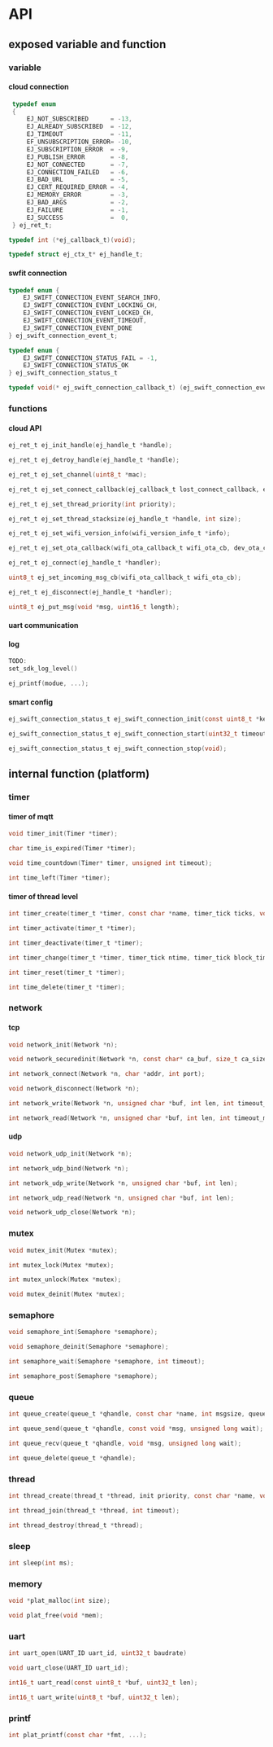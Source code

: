 # API

## exposed variable and function

### variable

#### cloud connection

```c
 typedef enum
 {
     EJ_NOT_SUBSCRIBED      = -13,
     EJ_ALREADY_SUBSCRIBED  = -12,
     EJ_TIMEOUT             = -11,
     EF_UNSUBSCRIPTION_ERROR= -10,
     EJ_SUBSCRIPTION_ERROR  = -9,
     EJ_PUBLISH_ERROR       = -8,
     EJ_NOT_CONNECTED       = -7,
     EJ_CONNECTION_FAILED   = -6,
     EJ_BAD_URL             = -5,
     EJ_CERT_REQUIRED_ERROR = -4,
     EJ_MEMORY_ERROR        = -3,
     EJ_BAD_ARGS            = -2,
     EJ_FAILURE             = -1,
     EJ_SUCCESS             =  0,
 } ej_ret_t;

```

```c
typedef int (*ej_callback_t)(void);
```

```c
typedef struct ej_ctx_t* ej_handle_t;
```

#### swfit connection

```c
typedef enum {
    EJ_SWIFT_CONNECTION_EVENT_SEARCH_INFO,
    EJ_SWIFT_CONNECTION_EVENT_LOCKING_CH,
    EJ_SWIFT_CONNECTION_EVENT_LOCKED_CH,
    EJ_SWIFT_CONNECTION_EVENT_TIMEOUT,
    EJ_SWIFT_CONNECTION_EVENT_DONE
} ej_swift_connection_event_t;
```

```c
typedef enum {
    EJ_SWIFT_CONNECTION_STATUS_FAIL = -1,
    EJ_SWIFT_CONNECTION_STATUS_OK
} ej_swift_connection_status_t
```

```c
typedef void(* ej_swift_connection_callback_t) (ej_swift_connection_event_t event, void *data);
```

### functions

#### cloud API

```c
ej_ret_t ej_init_handle(ej_handle_t *handle);
```

```c
ej_ret_t ej_detroy_handle(ej_handle_t *handle);
```

```c
ej_ret_t ej_set_channel(uint8_t *mac);
```

```c
ej_ret_t ej_set_connect_callback(ej_callback_t lost_connect_callback, ej_callback_t restore_connect_callback);
```

```c
ej_ret_t ej_set_thread_priority(int priority);
```

```c
ej_ret_t ej_set_thread_stacksize(ej_handle_t *handle, int size);
```

```c
ej_ret_t ej_set_wifi_version_info(wifi_version_info_t *info);
```

```c
ej_ret_t ej_set_ota_callback(wifi_ota_callback_t wifi_ota_cb, dev_ota_callback_t dev_ota_cb);
```

```c
ej_ret_t ej_connect(ej_handle_t *handler);
```

```c
uint8_t ej_set_incoming_msg_cb(wifi_ota_callback_t wifi_ota_cb);
```

```c
ej_ret_t ej_disconnect(ej_handle_t *handler);
```

```c
uint8_t ej_put_msg(void *msg, uint16_t length);
```




#### uart communication


#### log 

```c
TODO:
set_sdk_log_level()

ej_printf(modue, ...);

```


#### smart config


```c
ej_swift_connection_status_t ej_swift_connection_init(const uint8_t *key, const uint8_t key_length, ej_swift_conn_callback cb);
```

```c
ej_swift_connection_status_t ej_swift_connection_start(uint32_t timeout);
```

```c
ej_swift_connection_status_t ej_swift_connection_stop(void);
```

## internal function (platform)

### timer

#### timer of mqtt

```c
void timer_init(Timer *timer);
```

```c
char time_is_expired(Timer *timer);
```

```c
void time_countdown(Timer* timer, unsigned int timeout);
```

```c
int time_left(Timer *timer);
```

#### timer of thread level

```c
int timer_create(timer_t *timer, const char *name, timer_tick ticks, void (*call_back)(ej_timer_arg_t), void *cb_arg, timer_reload_t reload, timer_activate_t activate);
```

```c
int timer_activate(timer_t *timer);
```

```c
int timer_deactivate(timer_t *timer);
```

```c
int timer_change(timer_t *timer, timer_tick ntime, timer_tick block_time);
```

```c
int timer_reset(timer_t *timer);
```

```c
int time_delete(timer_t *timer);
```

### network

#### tcp

```c
void network_init(Network *n);
```

```c
void network_securedinit(Network *n, const char* ca_buf, size_t ca_size);
```

```c
int network_connect(Network *n, char *addr, int port);
```

```c
void network_disconnect(Network *n);
```

```c
int network_write(Network *n, unsigned char *buf, int len, int timeout_ms);
```

```c
int network_read(Network *n, unsigned char *buf, int len, int timeout_ms);
```

#### udp

```c
void network_udp_init(Network *n);
```

```c
int network_udp_bind(Network *n);
```

```c
int network_udp_write(Network *n, unsigned char *buf, int len);
```

```c
int network_udp_read(Network *n, unsigned char *buf, int len);
```

```c
void network_udp_close(Network *n);
```

### mutex

```c
void mutex_init(Mutex *mutex);
```

```c
int mutex_lock(Mutex *mutex);
```

```c
int mutex_unlock(Mutex *mutex);
```

```c
void mutex_deinit(Mutex *mutex);
```

### semaphore

```c
void semaphore_int(Semaphore *semaphore);
```

```c
void semaphore_deinit(Semaphore *semaphore);
```

```c
int semaphore_wait(Semaphore *semaphore, int timeout);
```

```c
int semaphore_post(Semaphore *semaphore);
```

### queue

```c
int queue_create(queue_t *qhandle, const char *name, int msgsize, queue_pool_t *poolname);
```

```c
int queue_send(queue_t *qhandle, const void *msg, unsigned long wait);
```

```c
int queue_recv(queue_t *qhandle, void *msg, unsigned long wait);
```

```c
int queue_delete(queue_t *qhandle);
```

### thread

```c
int thread_create(thread_t *thread, init priority, const char *name, void (*founc)(void *), int stack_size, void *arg);
```

```c
int thread_join(thread_t *thread, int timeout);
```

```c
int thread_destroy(thread_t *thread);
```

### sleep

```c
int sleep(int ms);
```

### memory

```c
void *plat_malloc(int size);
```

```c
void plat_free(void *mem); 
```

### uart

```c
int uart_open(UART_ID uart_id, uint32_t baudrate)
```

```c
void uart_close(UART_ID uart_id);
```

```c
int16_t uart_read(const uint8_t *buf, uint32_t len);
```

```c
int16_t uart_write(uint8_t *buf, uint32_t len);
```

### printf

```c
int plat_printf(const char *fmt, ...);
```
